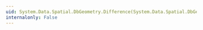 ```yaml
---
uid: System.Data.Spatial.DbGeometry.Difference(System.Data.Spatial.DbGeometry)
internalonly: False
---
```

